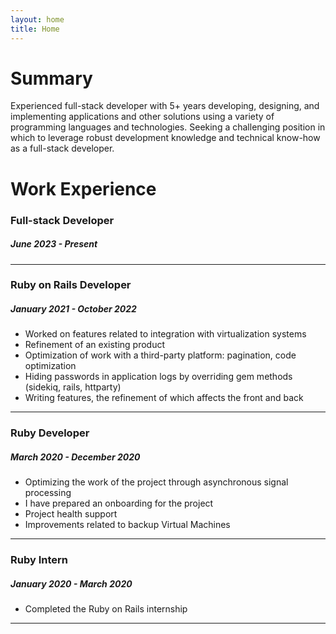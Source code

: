 ```yaml
---
layout: home
title: Home
---
```


# Summary

Experienced full-stack developer with 5+ years developing, designing, and implementing applications and
other solutions using a variety of programming languages and technologies. Seeking a challenging position
in which to leverage robust development knowledge and technical know-how as a full-stack developer.

# Work Experience

### Full-stack Developer
##### _June 2023 - Present_
***

### Ruby on Rails Developer
##### _January 2021 - October 2022_

* Worked on features related to integration with virtualization systems
* Refinement of an existing product
* Optimization of work with a third-party platform: pagination, code optimization
* Hiding passwords in application logs by overriding gem methods (sidekiq, rails, httparty)
* Writing features, the refinement of which affects the front and back

***

### Ruby Developer
##### _March 2020 - December 2020_
* Optimizing the work of the project through asynchronous signal processing
* I have prepared an onboarding for the project
* Project health support
* Improvements related to backup Virtual Machines

***

### Ruby Intern
##### _January 2020 - March 2020_
* Completed the Ruby on Rails internship

***
